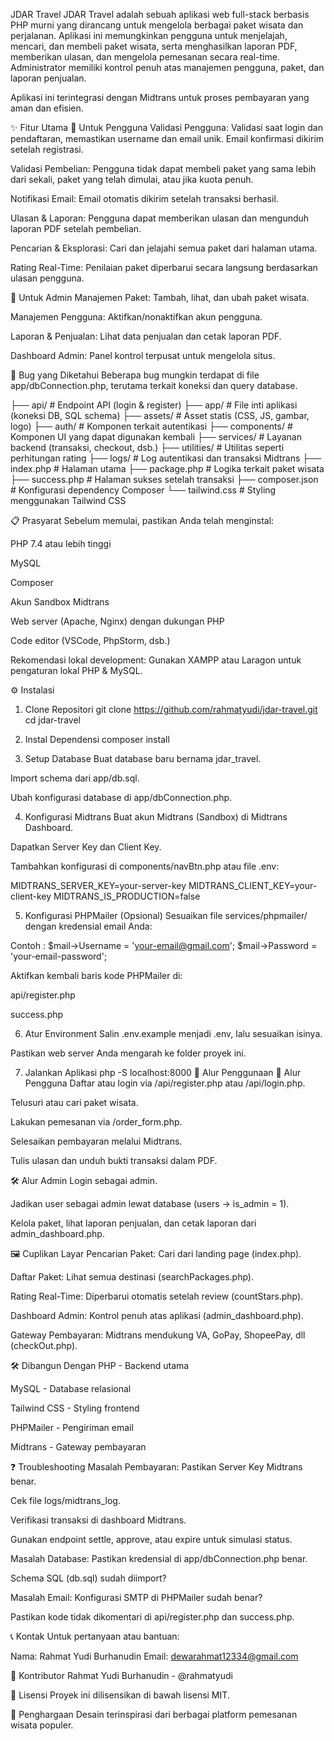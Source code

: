 JDAR Travel
JDAR Travel adalah sebuah aplikasi web full-stack berbasis PHP murni yang dirancang untuk mengelola berbagai paket wisata dan perjalanan. Aplikasi ini memungkinkan pengguna untuk menjelajah, mencari, dan membeli paket wisata, serta menghasilkan laporan PDF, memberikan ulasan, dan mengelola pemesanan secara real-time. Administrator memiliki kontrol penuh atas manajemen pengguna, paket, dan laporan penjualan.

Aplikasi ini terintegrasi dengan Midtrans untuk proses pembayaran yang aman dan efisien.

✨ Fitur Utama
🔹 Untuk Pengguna
Validasi Pengguna: Validasi saat login dan pendaftaran, memastikan username dan email unik. Email konfirmasi dikirim setelah registrasi.

Validasi Pembelian: Pengguna tidak dapat membeli paket yang sama lebih dari sekali, paket yang telah dimulai, atau jika kuota penuh.

Notifikasi Email: Email otomatis dikirim setelah transaksi berhasil.

Ulasan & Laporan: Pengguna dapat memberikan ulasan dan mengunduh laporan PDF setelah pembelian.

Pencarian & Eksplorasi: Cari dan jelajahi semua paket dari halaman utama.

Rating Real-Time: Penilaian paket diperbarui secara langsung berdasarkan ulasan pengguna.

🔸 Untuk Admin
Manajemen Paket: Tambah, lihat, dan ubah paket wisata.

Manajemen Pengguna: Aktifkan/nonaktifkan akun pengguna.

Laporan & Penjualan: Lihat data penjualan dan cetak laporan PDF.

Dashboard Admin: Panel kontrol terpusat untuk mengelola situs.

🐞 Bug yang Diketahui
Beberapa bug mungkin terdapat di file app/dbConnection.php, terutama terkait koneksi dan query database.

├── api/               # Endpoint API (login & register)
├── app/               # File inti aplikasi (koneksi DB, SQL schema)
├── assets/            # Asset statis (CSS, JS, gambar, logo)
├── auth/              # Komponen terkait autentikasi
├── components/        # Komponen UI yang dapat digunakan kembali
├── services/          # Layanan backend (transaksi, checkout, dsb.)
├── utilities/         # Utilitas seperti perhitungan rating
├── logs/              # Log autentikasi dan transaksi Midtrans
├── index.php          # Halaman utama
├── package.php        # Logika terkait paket wisata
├── success.php        # Halaman sukses setelah transaksi
├── composer.json      # Konfigurasi dependency Composer
└── tailwind.css       # Styling menggunakan Tailwind CSS


📋 Prasyarat
Sebelum memulai, pastikan Anda telah menginstal:

PHP 7.4 atau lebih tinggi

MySQL

Composer

Akun Sandbox Midtrans

Web server (Apache, Nginx) dengan dukungan PHP

Code editor (VSCode, PhpStorm, dsb.)

Rekomendasi lokal development:
Gunakan XAMPP atau Laragon untuk pengaturan lokal PHP & MySQL.

⚙️ Instalasi
1. Clone Repositori
git clone https://github.com/rahmatyudi/jdar-travel.git
cd jdar-travel


2. Instal Dependensi
   composer install

3. Setup Database
Buat database baru bernama jdar_travel.

Import schema dari app/db.sql.

Ubah konfigurasi database di app/dbConnection.php.

4. Konfigurasi Midtrans
Buat akun Midtrans (Sandbox) di Midtrans Dashboard.

Dapatkan Server Key dan Client Key.

Tambahkan konfigurasi di components/navBtn.php atau file .env:

MIDTRANS_SERVER_KEY=your-server-key
MIDTRANS_CLIENT_KEY=your-client-key
MIDTRANS_IS_PRODUCTION=false


5. Konfigurasi PHPMailer (Opsional)
Sesuaikan file services/phpmailer/ dengan kredensial email Anda:

Contoh : 
$mail->Username = 'your-email@gmail.com';
$mail->Password = 'your-email-password';

Aktifkan kembali baris kode PHPMailer di:

api/register.php

success.php

6. Atur Environment
Salin .env.example menjadi .env, lalu sesuaikan isinya.

Pastikan web server Anda mengarah ke folder proyek ini.

7. Jalankan Aplikasi
   php -S localhost:8000
🚀 Alur Penggunaan
👤 Alur Pengguna
Daftar atau login via /api/register.php atau /api/login.php.

Telusuri atau cari paket wisata.

Lakukan pemesanan via /order_form.php.

Selesaikan pembayaran melalui Midtrans.

Tulis ulasan dan unduh bukti transaksi dalam PDF.

🛠️ Alur Admin
Login sebagai admin.

Jadikan user sebagai admin lewat database (users → is_admin = 1).

Kelola paket, lihat laporan penjualan, dan cetak laporan dari admin_dashboard.php.

🖼️ Cuplikan Layar
Pencarian Paket: Cari dari landing page (index.php).

Daftar Paket: Lihat semua destinasi (searchPackages.php).

Rating Real-Time: Diperbarui otomatis setelah review (countStars.php).

Dashboard Admin: Kontrol penuh atas aplikasi (admin_dashboard.php).

Gateway Pembayaran: Midtrans mendukung VA, GoPay, ShopeePay, dll (checkOut.php).


🛠️ Dibangun Dengan
PHP - Backend utama

MySQL - Database relasional

Tailwind CSS - Styling frontend

PHPMailer - Pengiriman email

Midtrans - Gateway pembayaran

❓ Troubleshooting
Masalah Pembayaran:
Pastikan Server Key Midtrans benar.

Cek file logs/midtrans_log.

Verifikasi transaksi di dashboard Midtrans.

Gunakan endpoint settle, approve, atau expire untuk simulasi status.

Masalah Database:
Pastikan kredensial di app/dbConnection.php benar.

Schema SQL (db.sql) sudah diimport?

Masalah Email:
Konfigurasi SMTP di PHPMailer sudah benar?

Pastikan kode tidak dikomentari di api/register.php dan success.php.

📞 Kontak
Untuk pertanyaan atau bantuan:

Nama: Rahmat Yudi Burhanudin
Email: dewarahmat12334@gmail.com

👥 Kontributor
Rahmat Yudi Burhanudin - @rahmatyudi

📄 Lisensi
Proyek ini dilisensikan di bawah lisensi MIT.

🙏 Penghargaan
Desain terinspirasi dari berbagai platform pemesanan wisata populer.







